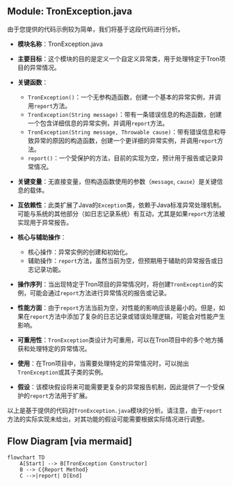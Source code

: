 ## Module: TronException.java
由于您提供的代码示例较为简单，我们将基于这段代码进行分析。

- **模块名称**：TronException.java

- **主要目标**：这个模块的目的是定义一个自定义异常类，用于处理特定于Tron项目的异常情况。

- **关键函数**：
  - `TronException()`：一个无参构造函数，创建一个基本的异常实例，并调用`report`方法。
  - `TronException(String message)`：带有一条错误信息的构造函数，创建一个包含详细信息的异常实例，并调用`report`方法。
  - `TronException(String message, Throwable cause)`：带有错误信息和导致异常的原因的构造函数，创建一个更详细的异常实例，并调用`report`方法。
  - `report()`：一个受保护的方法，目前的实现为空，预计用于报告或记录异常情况。

- **关键变量**：无直接变量，但构造函数使用的参数（`message`, `cause`）是关键信息的载体。

- **互依赖性**：此类扩展了Java的`Exception`类，依赖于Java标准异常处理机制。可能与系统的其他部分（如日志记录系统）有互动，尤其是如果`report`方法被实现用于异常报告。

- **核心与辅助操作**：
  - 核心操作：异常实例的创建和初始化。
  - 辅助操作：`report`方法，虽然当前为空，但预期用于辅助的异常报告或日志记录功能。

- **操作序列**：当出现特定于Tron项目的异常情况时，将创建`TronException`的实例，可能会通过`report`方法进行异常情况的报告或记录。

- **性能方面**：由于`report`方法当前为空，对性能的影响应该是最小的。但是，如果在`report`方法中添加了复杂的日志记录或错误处理逻辑，可能会对性能产生影响。

- **可重用性**：`TronException`类设计为可重用，可以在Tron项目中的多个地方捕获和处理特定的异常情况。

- **使用**：在Tron项目中，当需要处理特定的异常情况时，可以抛出`TronException`或其子类的实例。

- **假设**：该模块假设将来可能需要更复杂的异常报告机制，因此提供了一个受保护的`report`方法用于扩展。

以上是基于提供的代码对`TronException.java`模块的分析。请注意，由于`report`方法的实际实现未给出，对其功能的假设可能需要根据实际情况进行调整。
## Flow Diagram [via mermaid]
```mermaid
flowchart TD
    A[Start] --> B[TronException Constructor]
    B --> C{Report Method}
    C -->|report| D[End]
```
